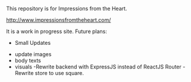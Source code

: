 This repository is for Impressions from the Heart.

http://www.impressionsfromtheheart.com/

It is a work in progress site.
Future plans:
 * Small Updates
 - update images
 - body texts
 - visuals
-Rewrite backend with ExpressJS instead of ReactJS Router
-Rewrite store to use square.
